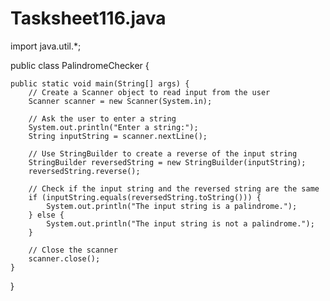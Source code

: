 # Tasksheet116.java
import java.util.*;

public class PalindromeChecker {

    public static void main(String[] args) {
        // Create a Scanner object to read input from the user
        Scanner scanner = new Scanner(System.in);

        // Ask the user to enter a string
        System.out.println("Enter a string:");
        String inputString = scanner.nextLine();

        // Use StringBuilder to create a reverse of the input string
        StringBuilder reversedString = new StringBuilder(inputString);
        reversedString.reverse();

        // Check if the input string and the reversed string are the same
        if (inputString.equals(reversedString.toString())) {
            System.out.println("The input string is a palindrome.");
        } else {
            System.out.println("The input string is not a palindrome.");
        }

        // Close the scanner
        scanner.close();
    }
}
